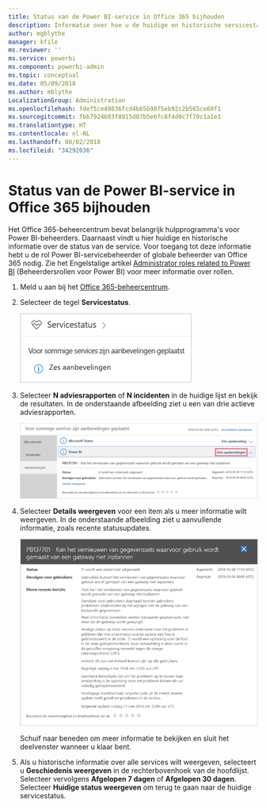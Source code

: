 ```yaml
---
title: Status van de Power BI-service in Office 365 bijhouden
description: Informatie over hoe u de huidige en historische servicestatus kunt weergeven in het Office 365-beheercentrum.
author: mgblythe
manager: kfile
ms.reviewer: ''
ms.service: powerbi
ms.component: powerbi-admin
ms.topic: conceptual
ms.date: 05/09/2018
ms.author: mblythe
LocalizationGroup: Administration
ms.openlocfilehash: fdef5ce49836fcd4b65b98f5eb92c2b565ce69f1
ms.sourcegitcommit: fbb7924603f8915d07b5e6fc8f4d0c7f70c1a1e1
ms.translationtype: HT
ms.contentlocale: nl-NL
ms.lasthandoff: 08/02/2018
ms.locfileid: "34292036"
---
```

# <a name="track-power-bi-service-health-in-office-365"></a>Status van de Power BI-service in Office 365 bijhouden

Het Office 365-beheercentrum bevat belangrijk hulpprogramma's voor Power BI-beheerders. Daarnaast vindt u hier huidige en historische informatie over de status van de service. Voor toegang tot deze informatie hebt u de rol Power BI-servicebeheerder of globale beheerder van Office 365 nodig. Zie het Engelstalige artikel [Administrator roles related to Power BI](service-admin-administering-power-bi-in-your-organization.md#administrator-roles-related-to-power-bi) (Beheerdersrollen voor Power BI) voor meer informatie over rollen.


1. Meld u aan bij het [Office 365-beheercentrum](https://portal.office.com/adminportal).

2. Selecteer de tegel **Servicestatus**.

    ![Tegel Servicestatus](media/service-admin-health/service-health-tile.png)

3. Selecteer **N adviesrapporten** of **N incidenten** in de huidige lijst en bekijk de resultaten. In de onderstaande afbeelding ziet u een van drie actieve adviesrapporten.

    ![Actieve adviesrapporten](media/service-admin-health/active-advisories.png)

4. Selecteer **Details weergeven** voor een item als u meer informatie wilt weergeven. In de onderstaande afbeelding ziet u aanvullende informatie, zoals recente statusupdates.

    ![Details van adviesrapport](media/service-admin-health/advisory-details.png)

    Schuif naar beneden om meer informatie te bekijken en sluit het deelvenster wanneer u klaar bent.

5. Als u historische informatie over alle services wilt weergeven, selecteert u **Geschiedenis weergeven** in de rechterbovenhoek van de hoofdlijst. Selecteer vervolgens **Afgelopen 7 dagen** of **Afgelopen 30 dagen**. Selecteer **Huidige status weergeven** om terug te gaan naar de huidige servicestatus.